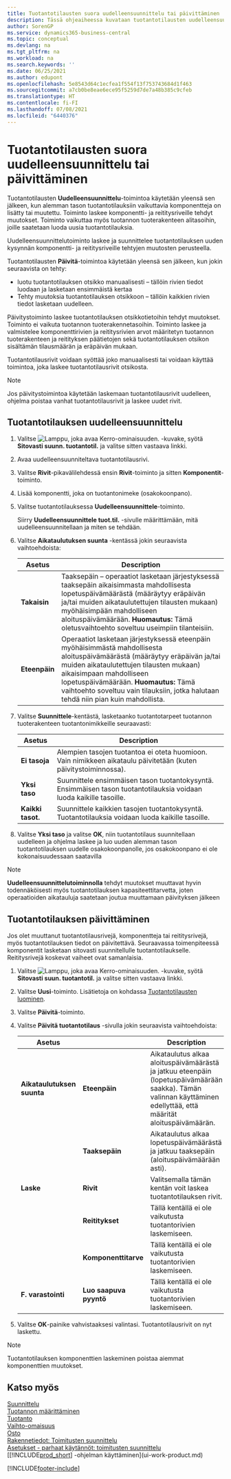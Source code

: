 ```yaml
---
title: Tuotantotilausten suora uudelleensuunnittelu tai päivittäminen
description: Tässä ohjeaiheessa kuvataan tuotantotilausten uudelleensuunnittelu ja tuotantotilausten päivittäminen suoraan.
author: SorenGP
ms.service: dynamics365-business-central
ms.topic: conceptual
ms.devlang: na
ms.tgt_pltfrm: na
ms.workload: na
ms.search.keywords: ''
ms.date: 06/25/2021
ms.author: edupont
ms.openlocfilehash: 5e8543d64c1ecfea1f554f13f753743684d1f463
ms.sourcegitcommit: a7cb0be8eae6ece95f5259d7de7a48b385c9cfeb
ms.translationtype: HT
ms.contentlocale: fi-FI
ms.lasthandoff: 07/08/2021
ms.locfileid: "6440376"
---
```

# <a name="replan-or-refresh-production-orders-directly"></a>Tuotantotilausten suora uudelleensuunnittelu tai päivittäminen
Tuotantotilausten **Uudelleensuunnittelu**-toimintoa käytetään yleensä sen jälkeen, kun alemman tason tuotantotilauksiin vaikuttavia komponentteja on lisätty tai muutettu. Toiminto laskee komponentti- ja reititysriveille tehdyt muutokset. Toiminto vaikuttaa myös tuotannon tuoterakenteen alitasoihin, joille saatetaan luoda uusia tuotantotilauksia.  

Uudelleensuunnittelutoiminto laskee ja suunnittelee tuotantotilauksen uuden kysynnän komponentti- ja reititysriveille tehtyjen muutosten perusteella.  

Tuotantotilausten **Päivitä**-toimintoa käytetään yleensä sen jälkeen, kun jokin seuraavista on tehty:

- luotu tuotantotilauksen otsikko manuaalisesti – tällöin rivien tiedot luodaan ja lasketaan ensimmäistä kertaa
- Tehty muutoksia tuotantotilauksen otsikkoon – tällöin kaikkien rivien tiedot lasketaan uudelleen.

Päivitystoiminto laskee tuotantotilauksen otsikkotietoihin tehdyt muutokset. Toiminto ei vaikuta tuotannon tuoterakennetasoihin. Toiminto laskee ja valmistelee komponenttirivien ja reititysrivien arvot määritetyn tuotannon tuoterakenteen ja reitityksen päätietojen sekä tuotantotilauksen otsikon sisältämän tilausmäärän ja eräpäivän mukaan.

Tuotantotilausrivit voidaan syöttää joko manuaalisesti tai voidaan käyttää toimintoa, joka laskee tuotantotilausrivit otsikosta.  

> [!NOTE]
> Jos päivitystoimintoa käytetään laskemaan tuotantotilausrivit uudelleen, ohjelma poistaa vanhat tuotantotilausrivit ja laskee uudet rivit.  

## <a name="to-replan-a-production-order"></a>Tuotantotilauksen uudelleensuunnittelu  
1.  Valitse ![Lamppu, joka avaa Kerro-ominaisuuden.](media/ui-search/search_small.png "Kerro, mitä haluat tehdä") -kuvake, syötä **Sitovasti suunn. tuotantotil.** ja valitse sitten vastaava linkki.  
2.  Avaa uudelleensuunniteltava tuotantotilausrivi.  
3.  Valitse **Rivit**-pikavälilehdessä ensin **Rivit**-toiminto ja sitten **Komponentit**-toiminto.  
4.  Lisää komponentti, joka on tuotantonimeke (osakokoonpano).  
5.  Valitse tuotantotilauksessa **Uudelleensuunnittele**-toiminto.  

    Siirry **Uudelleensuunnittele tuot.til.** -sivulle määrittämään, mitä uudelleensuunnitellaan ja miten se tehdään.  
6.  Valitse **Aikataulutuksen suunta** -kentässä jokin seuraavista vaihtoehdoista:  

    |Asetus|Description|  
    |----------------------------------|---------------------------------------|  
    |**Takaisin**|Taaksepäin – operaatiot lasketaan järjestyksessä taaksepäin aikaisimmasta mahdollisesta lopetuspäivämäärästä (määräytyy eräpäivän ja/tai muiden aikataulutettujen tilausten mukaan) myöhäisimpään mahdolliseen aloituspäivämäärään. **Huomautus:**  Tämä oletusvaihtoehto soveltuu useimpiin tilanteisiin.|  
    |**Eteenpäin**|Operaatiot lasketaan järjestyksessä eteenpäin myöhäisimmästä mahdollisesta aloituspäivämäärästä (määräytyy eräpäivän ja/tai muiden aikataulutettujen tilausten mukaan) aikaisimpaan mahdolliseen lopetuspäivämäärään. **Huomautus:**  Tämä vaihtoehto soveltuu vain tilauksiin, jotka halutaan tehdä niin pian kuin mahdollista.|  

7.  Valitse **Suunnittele**-kentästä, lasketaanko tuotantotarpeet tuotannon tuoterakenteen tuotantonimikkeille seuraavasti:  

    |Asetus|Description|  
    |----------------------------------|---------------------------------------|  
    |**Ei tasoja**|Alempien tasojen tuotantoa ei oteta huomioon. Vain nimikkeen aikataulu päivitetään (kuten päivitystoiminnossa).|  
    |**Yksi taso**|Suunnittele ensimmäisen tason tuotantokysyntä. Ensimmäisen tason tuotantotilauksia voidaan luoda kaikille tasoille.|  
    |**Kaikki tasot.**|Suunnittele kaikkien tasojen tuotantokysyntä. Tuotantotilauksia voidaan luoda kaikille tasoille.|  

8.  Valitse **Yksi taso** ja valitse **OK**, niin tuotantotilaus suunnitellaan uudelleen ja ohjelma laskee ja luo uuden alemman tason tuotantotilauksen uudelle osakokoonpanolle, jos osakokoonpano ei ole kokonaisuudessaan saatavilla  

> [!NOTE]  
>  **Uudelleensuunnittelutoiminnolla** tehdyt muutokset muuttavat hyvin todennäköisesti myös tuotantotilauksen kapasiteettitarvetta, joten operaatioiden aikatauluja saatetaan joutua muuttamaan päivityksen jälkeen  

## <a name="to-refresh-a-production-order"></a>Tuotantotilauksen päivittäminen  
Jos olet muuttanut tuotantotilausrivejä, komponentteja tai reititysrivejä, myös tuotantotilauksen tiedot on päivitettävä. Seuraavassa toimenpiteessä komponentit lasketaan sitovasti suunnitellulle tuotantotilaukselle. Reititysrivejä koskevat vaiheet ovat samanlaisia.

1.  Valitse ![Lamppu, joka avaa Kerro-ominaisuuden.](media/ui-search/search_small.png "Kerro, mitä haluat tehdä") -kuvake, syötä **Sitovasti suun. tuotantotil.** ja valitse sitten vastaava linkki.  
2.  Valitse **Uusi**-toiminto. Lisätietoja on kohdassa [Tuotantotilausten luominen](production-how-to-create-production-orders.md).  
3.  Valitse **Päivitä**-toiminto.
4. Valitse **Päivitä tuotantotilaus** -sivulla jokin seuraavista vaihtoehdoista:

    |Asetus||Description|  
    |----------------------------------|---------------|---------------------------------------|  
    |**Aikataulutuksen suunta**|**Eteenpäin**|Aikataulutus alkaa aloituspäivämäärästä ja jatkuu eteenpäin (lopetuspäivämäärään saakka). Tämän valinnan käyttäminen edellyttää, että määrität aloituspäivämäärän.|  
    ||**Taaksepäin**|Aikataulutus alkaa lopetuspäivämäärästä ja jatkuu taaksepäin (aloituspäivämäärään asti).|  
    |**Laske**|**Rivit**|Valitsemalla tämän kentän voit laskea tuotantotilauksen rivit.|  
    ||**Reititykset**|Tällä kentällä ei ole vaikutusta tuotantorivien laskemiseen.|  
    ||**Komponenttitarve**|Tällä kentällä ei ole vaikutusta tuotantorivien laskemiseen.|  
    |**F. varastointi**|**Luo saapuva pyyntö**|Tällä kentällä ei ole vaikutusta tuotantorivien laskemiseen.|  

5. Valitse **OK**-painike vahvistaaksesi valintasi. Tuotantotilausrivit on nyt laskettu.

> [!NOTE]  
>  Tuotantotilauksen komponenttien laskeminen poistaa aiemmat komponenttien muutokset.

## <a name="see-also"></a>Katso myös  
[Suunnittelu](production-planning.md)  
[Tuotannon määrittäminen](production-configure-production-processes.md)  
[Tuotanto](production-manage-manufacturing.md)    
[Vaihto-omaisuus](inventory-manage-inventory.md)  
[Osto](purchasing-manage-purchasing.md)  
[Rakennetiedot: Toimitusten suunnittelu](design-details-supply-planning.md)   
[Asetukset - parhaat käytännöt: toimitusten suunnittelu](setup-best-practices-supply-planning.md)  
[[!INCLUDE[prod_short](includes/prod_short.md)] -ohjelman käyttäminen](ui-work-product.md)


[!INCLUDE[footer-include](includes/footer-banner.md)]